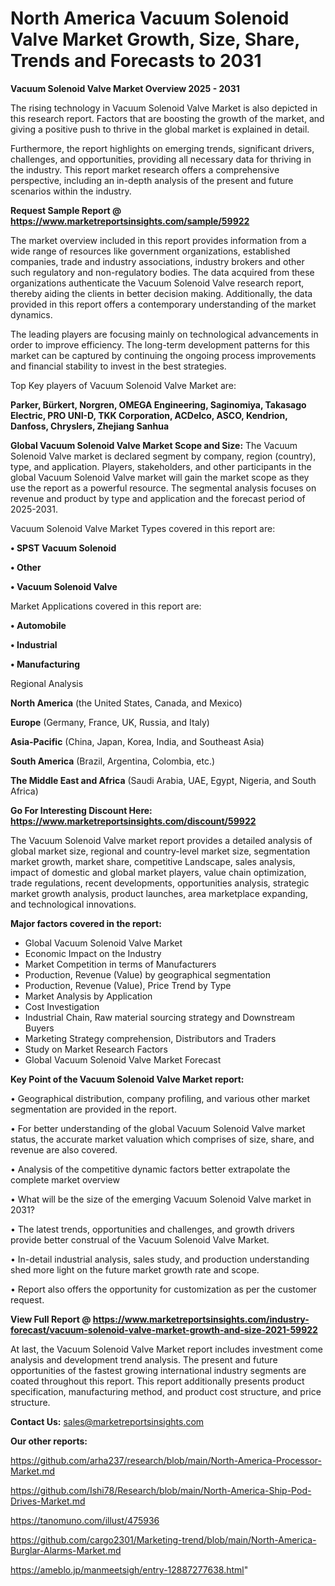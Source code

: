 # North America Vacuum Solenoid Valve Market Growth, Size, Share, Trends and Forecasts to 2031

<Strong> Vacuum Solenoid Valve Market Overview 2025 - 2031</strong>

The rising technology in Vacuum Solenoid Valve Market is also depicted in this research report. Factors that are boosting the growth of the market, and giving a positive push to thrive in the global market is explained in detail.

Furthermore, the report highlights on emerging trends, significant drivers, challenges, and opportunities, providing all necessary data for thriving in the industry. This report market research offers a comprehensive perspective, including an in-depth analysis of the present and future scenarios within the industry.

<strong>Request Sample Report @ <a href=https://www.marketreportsinsights.com/sample/59922>https://www.marketreportsinsights.com/sample/59922</a></strong>

The market overview included in this report provides information from a wide range of resources like government organizations, established companies, trade and industry associations, industry brokers and other such regulatory and non-regulatory bodies. The data acquired from these organizations authenticate the Vacuum Solenoid Valve research report, thereby aiding the clients in better decision making. Additionally, the data provided in this report offers a contemporary understanding of the market dynamics.

The leading players are focusing mainly on technological advancements in order to improve efficiency. The long-term development patterns for this market can be captured by continuing the ongoing process improvements and financial stability to invest in the best strategies.

Top Key players of Vacuum Solenoid Valve Market are:

<strong>Parker, Bürkert, Norgren, OMEGA Engineering, Saginomiya, Takasago Electric, PRO UNI-D, TKK Corporation, ACDelco, ASCO, Kendrion, Danfoss, Chryslers, Zhejiang Sanhua</strong>

<strong><b>Global Vacuum Solenoid Valve Market Scope and Size:</b></strong>
The Vacuum Solenoid Valve market is declared segment by company, region (country), type, and application. Players, stakeholders, and other participants in the global Vacuum Solenoid Valve market will gain the market scope as they use the report as a powerful resource. The segmental analysis focuses on revenue and product by type and application and the forecast period of 2025-2031.

Vacuum Solenoid Valve Market Types covered in this report are:

<strong>• SPST Vacuum Solenoid

• Other

• Vacuum Solenoid Valve</strong>

Market Applications covered in this report are:

<strong>• Automobile

• Industrial

• Manufacturing</strong> 

Regional Analysis

<strong>North America</strong> (the United States, Canada, and Mexico)

<strong>Europe</strong> (Germany, France, UK, Russia, and Italy)

<strong>Asia-Pacific</strong> (China, Japan, Korea, India, and Southeast Asia)

<strong>South America</strong> (Brazil, Argentina, Colombia, etc.)

<strong>The Middle East and Africa</strong> (Saudi Arabia, UAE, Egypt, Nigeria, and South Africa)

<strong>Go For Interesting Discount Here: <a href=https://www.marketreportsinsights.com/discount/59922>https://www.marketreportsinsights.com/discount/59922</a></strong>

The Vacuum Solenoid Valve market report provides a detailed analysis of global market size, regional and country-level market size, segmentation market growth, market share, competitive Landscape, sales analysis, impact of domestic and global market players, value chain optimization, trade regulations, recent developments, opportunities analysis, strategic market growth analysis, product launches, area marketplace expanding, and technological innovations.

<strong><b>Major factors covered in the report:</b></strong>
<ul>
  <li>Global Vacuum Solenoid Valve Market </li>
  <li>Economic Impact on the Industry</li>
  <li>Market Competition in terms of Manufacturers</li>
  <li>Production, Revenue (Value) by geographical segmentation</li>
  <li>Production, Revenue (Value), Price Trend by Type</li>
  <li>Market Analysis by Application</li>
  <li>Cost Investigation</li>
  <li>Industrial Chain, Raw material sourcing strategy and Downstream Buyers</li>
  <li>Marketing Strategy comprehension, Distributors and Traders</li>
  <li>Study on Market Research Factors</li>
  <li>Global Vacuum Solenoid Valve Market Forecast</li>
</ul>

<strong><b>Key Point of the Vacuum Solenoid Valve Market report:</b></strong>

• Geographical distribution, company profiling, and various other market segmentation are provided in the report.

• For better understanding of the global Vacuum Solenoid Valve market status, the accurate market valuation which comprises of size, share, and revenue are also covered.

• Analysis of the competitive dynamic factors better extrapolate the complete market overview

• What will be the size of the emerging Vacuum Solenoid Valve market in 2031?

• The latest trends, opportunities and challenges, and growth drivers provide better construal of the Vacuum Solenoid Valve Market.

• In-detail industrial analysis, sales study, and production understanding shed more light on the future market growth rate and scope.

• Report also offers the opportunity for customization as per the customer request.

<strong><b>View Full Report @ <a href=https://www.marketreportsinsights.com/industry-forecast/vacuum-solenoid-valve-market-growth-and-size-2021-59922>https://www.marketreportsinsights.com/industry-forecast/vacuum-solenoid-valve-market-growth-and-size-2021-59922</a></b></strong>


At last, the Vacuum Solenoid Valve Market report includes investment come analysis and development trend analysis. The present and future opportunities of the fastest growing international industry segments are coated throughout this report. This report additionally presents product specification, manufacturing method, and product cost structure, and price structure.

<strong>Contact Us:</strong>
sales@marketreportsinsights.com

<strong>Our other reports:</strong>

<a href=https://github.com/arha237/research/blob/main/North-America-Processor-Market.md>https://github.com/arha237/research/blob/main/North-America-Processor-Market.md</a>

<a href=https://github.com/Ishi78/Research/blob/main/North-America-Ship-Pod-Drives-Market.md>https://github.com/Ishi78/Research/blob/main/North-America-Ship-Pod-Drives-Market.md</a>

<a href=https://tanomuno.com/illust/475936>https://tanomuno.com/illust/475936</a>

<a href=https://github.com/cargo2301/Marketing-trend/blob/main/North-America-Burglar-Alarms-Market.md>https://github.com/cargo2301/Marketing-trend/blob/main/North-America-Burglar-Alarms-Market.md</a>

<a href=https://ameblo.jp/manmeetsigh/entry-12887277638.html>https://ameblo.jp/manmeetsigh/entry-12887277638.html</a>"
